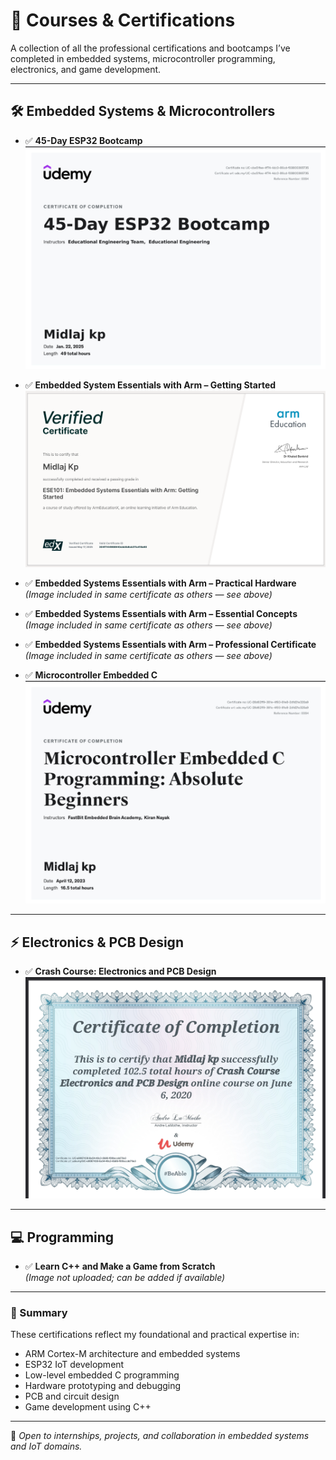 # 📜 Courses & Certifications

A collection of all the professional certifications and bootcamps I’ve completed in embedded systems, microcontroller programming, electronics, and game development.

---

## 🛠 Embedded Systems & Microcontrollers

- ✅ **45-Day ESP32 Bootcamp**  
  ![45-Day ESP32 Bootcamp Certificate](./45-Day%20ESP32%20Bootcamp.png)

- ✅ **Embedded System Essentials with Arm – Getting Started**  
  ![Arm Getting Started](./Embeddded%20System%20Essentials%20with%20Arm%20Getting%20Started.png)

- ✅ **Embedded Systems Essentials with Arm – Practical Hardware**  
  *(Image included in same certificate as others — see above)*

- ✅ **Embedded Systems Essentials with Arm – Essential Concepts**  
  *(Image included in same certificate as others — see above)*

- ✅ **Embedded Systems Essentials with Arm – Professional Certificate**  
  *(Image included in same certificate as others — see above)*

- ✅ **Microcontroller Embedded C**  
  ![Microcontroller Embedded C](./Microcontroller%20Embedded%20C.png)

---

## ⚡ Electronics & PCB Design

- ✅ **Crash Course: Electronics and PCB Design**  
  ![Crash Course Electronics and PCB Design](./Crash%20Course%20Electronics%20and%20PCB%20Design.png)

---

## 💻 Programming

- ✅ **Learn C++ and Make a Game from Scratch**  
  *(Image not uploaded; can be added if available)*

---

### 🧠 Summary

These certifications reflect my foundational and practical expertise in:
- ARM Cortex-M architecture and embedded systems
- ESP32 IoT development
- Low-level embedded C programming
- Hardware prototyping and debugging
- PCB and circuit design
- Game development using C++

---

📌 _Open to internships, projects, and collaboration in embedded systems and IoT domains._

